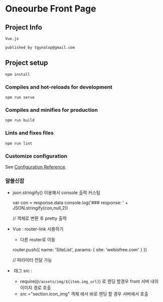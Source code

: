 # Oneourbe Front Page


## Project Info
```
Vue.js 

published by tgynalop@gmail.com
```


## Project setup
```
npm install
```

### Compiles and hot-reloads for development
```
npm run serve
```

### Compiles and minifies for production
```
npm run build
```

### Lints and fixes files
```
npm run lint
```

### Customize configuration
See [Configuration Reference](https://cli.vuejs.org/config/).



### 알쓸신잡

  - json.stringify() 이용해서 console 출력 커스텀

    var con = response.data
    console.log('### response: ' + JSON.stringify(con,null,2))

    // 객체로 변환 후 pretty 출력
    
 
  - Vue : router-link 사용하기
    - 다른 router로 이동 
    
    router.push({
      name: 'SiteList',
      params: { site: 'webisfree.com' }
    })
    
    // 파라미터 전달 가능 


  - <img> 태그 src :
      - require(`@/assets/img/${item.img_url}`) 로 렌딩 할경우 front 서버 내의 이미지 경로 호출
      - src ="section.icon_img" 객체 에서 바로 렌딩 할 경우 서버에서 호출 